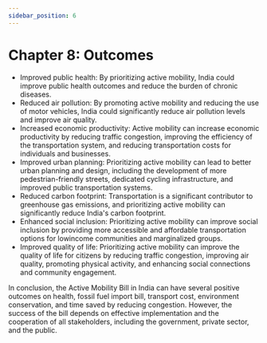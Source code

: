 ```yaml
---
sidebar_position: 6
---
```

 
# Chapter 8: Outcomes

- Improved public health: By prioritizing active mobility, India could improve public
health outcomes and reduce the burden of chronic diseases.
- Reduced air pollution: By promoting active mobility and reducing the use of
motor vehicles, India could significantly reduce air pollution levels and improve air
quality.
- Increased economic productivity: Active mobility can increase economic
productivity by reducing traffic congestion, improving the efficiency of the
transportation system, and reducing transportation costs for individuals and
businesses.
- Improved urban planning: Prioritizing active mobility can lead to better urban
planning and design, including the development of more pedestrian-friendly
streets, dedicated cycling infrastructure, and improved public transportation
systems.
- Reduced carbon footprint: Transportation is a significant contributor to
greenhouse gas emissions, and prioritizing active mobility can significantly reduce
India's carbon footprint.
- Enhanced social inclusion: Prioritizing active mobility can improve social inclusion
by providing more accessible and affordable transportation options for lowincome
communities and marginalized groups.
- Improved quality of life: Prioritizing active mobility can improve the quality of life
for citizens by reducing traffic congestion, improving air quality, promoting
physical activity, and enhancing social connections and community engagement.

In conclusion, the Active Mobility Bill in India can have several positive outcomes on health, fossil fuel import bill, transport cost, environment conservation, and time saved by reducing congestion. However, the success of the bill depends on effective implementation and the cooperation of all stakeholders, including the government, private sector, and the public.